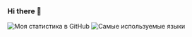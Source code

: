 ### Hi there 👋

![Моя статистика в GitHub](https://github-readme-stats.vercel.app/api?username=wwyynnee&show_icons=true&theme=dracula)
![Самые используемые языки](https://github-readme-stats.vercel.app/api/top-langs/?username=wwyynnee&hide=nix&layout=compact)
